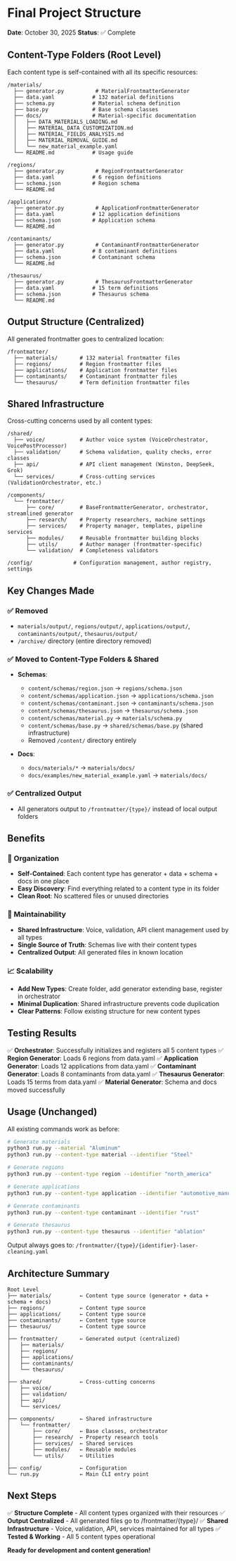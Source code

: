 # Final Project Structure

**Date**: October 30, 2025
**Status**: ✅ Complete

## Content-Type Folders (Root Level)

Each content type is self-contained with all its specific resources:

```
/materials/
  ├── generator.py          # MaterialFrontmatterGenerator
  ├── data.yaml            # 132 material definitions
  ├── schema.py            # Material schema definition
  ├── base.py              # Base schema classes
  ├── docs/                # Material-specific documentation
  │   ├── DATA_MATERIALS_LOADING.md
  │   ├── MATERIAL_DATA_CUSTOMIZATION.md
  │   ├── MATERIAL_FIELDS_ANALYSIS.md
  │   ├── MATERIAL_REMOVAL_GUIDE.md
  │   └── new_material_example.yaml
  └── README.md            # Usage guide

/regions/
  ├── generator.py          # RegionFrontmatterGenerator
  ├── data.yaml            # 6 region definitions
  ├── schema.json          # Region schema
  └── README.md

/applications/
  ├── generator.py          # ApplicationFrontmatterGenerator
  ├── data.yaml            # 12 application definitions
  ├── schema.json          # Application schema
  └── README.md

/contaminants/
  ├── generator.py          # ContaminantFrontmatterGenerator
  ├── data.yaml            # 8 contaminant definitions
  ├── schema.json          # Contaminant schema
  └── README.md

/thesaurus/
  ├── generator.py          # ThesaurusFrontmatterGenerator
  ├── data.yaml            # 15 term definitions
  ├── schema.json          # Thesaurus schema
  └── README.md
```

## Output Structure (Centralized)

All generated frontmatter goes to centralized location:

```
/frontmatter/
  ├── materials/       # 132 material frontmatter files
  ├── regions/         # Region frontmatter files
  ├── applications/    # Application frontmatter files
  ├── contaminants/    # Contaminant frontmatter files
  └── thesaurus/       # Term definition frontmatter files
```

## Shared Infrastructure

Cross-cutting concerns used by all content types:

```
/shared/
  ├── voice/           # Author voice system (VoiceOrchestrator, VoicePostProcessor)
  ├── validation/      # Schema validation, quality checks, error classes
  ├── api/             # API client management (Winston, DeepSeek, Grok)
  └── services/        # Cross-cutting services (ValidationOrchestrator, etc.)

/components/
  └── frontmatter/
      ├── core/        # BaseFrontmatterGenerator, orchestrator, streamlined generator
      ├── research/    # Property researchers, machine settings
      ├── services/    # Property manager, templates, pipeline services
      ├── modules/     # Reusable frontmatter building blocks
      ├── utils/       # Author manager (frontmatter-specific)
      └── validation/  # Completeness validators

/config/             # Configuration management, author registry, settings
```

## Key Changes Made

### ✅ Removed
- `materials/output/`, `regions/output/`, `applications/output/`, `contaminants/output/`, `thesaurus/output/`
- `/archive/` directory (entire directory removed)

### ✅ Moved to Content-Type Folders & Shared
- **Schemas**: 
  - `content/schemas/region.json` → `regions/schema.json`
  - `content/schemas/application.json` → `applications/schema.json`
  - `content/schemas/contaminant.json` → `contaminants/schema.json`
  - `content/schemas/thesaurus.json` → `thesaurus/schema.json`
  - `content/schemas/material.py` → `materials/schema.py`
  - `content/schemas/base.py` → `shared/schemas/base.py` (shared infrastructure)
  - Removed `/content/` directory entirely

- **Docs**:
  - `docs/materials/*` → `materials/docs/`
  - `docs/examples/new_material_example.yaml` → `materials/docs/`

### ✅ Centralized Output
- All generators output to `/frontmatter/{type}/` instead of local output folders

## Benefits

### 📁 Organization
- **Self-Contained**: Each content type has generator + data + schema + docs in one place
- **Easy Discovery**: Find everything related to a content type in its folder
- **Clean Root**: No scattered files or unused directories

### 🔧 Maintainability
- **Shared Infrastructure**: Voice, validation, API client management used by all types
- **Single Source of Truth**: Schemas live with their content types
- **Centralized Output**: All generated files in known location

### 📈 Scalability
- **Add New Types**: Create folder, add generator extending base, register in orchestrator
- **Minimal Duplication**: Shared infrastructure prevents code duplication
- **Clear Patterns**: Follow existing structure for new content types

## Testing Results

✅ **Orchestrator**: Successfully initializes and registers all 5 content types
✅ **Region Generator**: Loads 6 regions from data.yaml
✅ **Application Generator**: Loads 12 applications from data.yaml
✅ **Contaminant Generator**: Loads 8 contaminants from data.yaml
✅ **Thesaurus Generator**: Loads 15 terms from data.yaml
✅ **Material Generator**: Schema and docs moved successfully

## Usage (Unchanged)

All existing commands work as before:

```bash
# Generate materials
python3 run.py --material "Aluminum"
python3 run.py --content-type material --identifier "Steel"

# Generate regions
python3 run.py --content-type region --identifier "north_america"

# Generate applications
python3 run.py --content-type application --identifier "automotive_manufacturing"

# Generate contaminants
python3 run.py --content-type contaminant --identifier "rust"

# Generate thesaurus
python3 run.py --content-type thesaurus --identifier "ablation"
```

Output always goes to: `/frontmatter/{type}/{identifier}-laser-cleaning.yaml`

## Architecture Summary

```
Root Level
├── materials/         ← Content type source (generator + data + schema + docs)
├── regions/           ← Content type source
├── applications/      ← Content type source
├── contaminants/      ← Content type source
├── thesaurus/         ← Content type source
│
├── frontmatter/       ← Generated output (centralized)
│   ├── materials/
│   ├── regions/
│   ├── applications/
│   ├── contaminants/
│   └── thesaurus/
│
├── shared/            ← Cross-cutting concerns
│   ├── voice/
│   ├── validation/
│   ├── api/
│   └── services/
│
├── components/        ← Shared infrastructure
│   └── frontmatter/
│       ├── core/      ← Base classes, orchestrator
│       ├── research/  ← Property research tools
│       ├── services/  ← Shared services
│       ├── modules/   ← Reusable modules
│       └── utils/     ← Utilities
│
├── config/            ← Configuration
└── run.py             ← Main CLI entry point
```

## Next Steps

✅ **Structure Complete** - All content types organized with their resources
✅ **Output Centralized** - All generated files go to /frontmatter/{type}/
✅ **Shared Infrastructure** - Voice, validation, API, services maintained for all types
✅ **Tested & Working** - All 5 content types operational

**Ready for development and content generation!**
